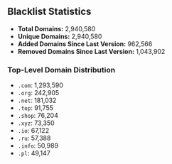 ## Blacklist Statistics

- **Total Domains:** 2,940,580
- **Unique Domains:** 2,940,580
- **Added Domains Since Last Version:** 962,566
- **Removed Domains Since Last Version:** 1,043,902

### Top-Level Domain Distribution

-  `.com`: 1,293,590
-  `.org`: 242,905
-  `.net`: 181,032
-  `.top`: 91,755
-  `.shop`: 76,204
-  `.xyz`: 73,350
-  `.io`: 67,122
-  `.ru`: 57,388
-  `.info`: 50,989
-  `.pl`: 49,147

